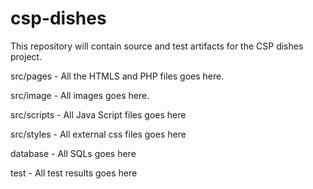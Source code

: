 # csp-dishes
This repository will contain source and test artifacts for the CSP dishes project.

src/pages - All the HTMLS and PHP files goes here.

src/image - All images goes here.

src/scripts - All Java Script files goes here

src/styles - All external css files goes here

database - All SQLs goes here

test - All test results goes here


